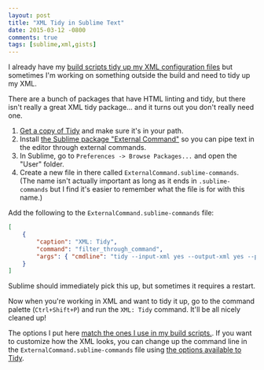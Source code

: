 ```yaml
---
layout: post
title: "XML Tidy in Sublime Text"
date: 2015-03-12 -0800
comments: true
tags: [sublime,xml,gists]
---
```

I already have my [build scripts tidy up my XML configuration files](/archive/2012/06/22/format-configuration-files-on-build.aspx/) but sometimes I'm working on something outside the build and need to tidy up my XML.

There are a bunch of packages that have HTML linting and tidy, but there isn't really a great XML tidy package... and it turns out you don't really need one.

1. [Get a copy of Tidy](http://tidy.sourceforge.net/#binaries) and make sure it's in your path.
2. Install [the Sublime package "External Command"](https://packagecontrol.io/packages/External%20Command) so you can pipe text in the editor through external commands.
3. In Sublime, go to `Preferences -> Browse Packages...` and open the "User" folder.
4. Create a new file in there called `ExternalCommand.sublime-commands`. (The name isn't actually important as long as it ends in `.sublime-commands` but I find it's easier to remember what the file is for with this name.)

Add the following to the `ExternalCommand.sublime-commands` file:

``` json
[
    {
        "caption": "XML: Tidy",
        "command": "filter_through_command",
        "args": { "cmdline": "tidy --input-xml yes --output-xml yes --preserve-entities yes --indent yes --indent-spaces 4 --input-encoding utf8 --indent-attributes yes --wrap 0 --newline lf" }
    }
]
```

Sublime should immediately pick this up, but sometimes it requires a restart.

Now when you're working in XML and want to tidy it up, go to the command palette (`Ctrl+Shift+P`) and run the `XML: Tidy` command. It'll be all nicely cleaned up!

The options I put here [match the ones I use in my build scripts.](/archive/2012/06/22/format-configuration-files-on-build.aspx/). If you want to customize how the XML looks, you can change up the command line in the `ExternalCommand.sublime-commands` file using [the options available to Tidy](http://tidy.sourceforge.net/docs/quickref.html).
